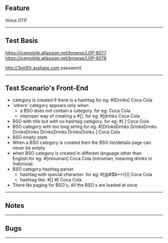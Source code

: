 ## Feature
Voice OTP
***

## Test Basis
<https://icemobile.atlassian.net/browse/LOP-8077>
<https://icemobile.atlassian.net/browse/LOP-8078>
 
<http://3mt81r.axshare.com>
password: 



***
## Test Scenario's Front-End

- category is created if there is a hashtag
for eg: #[Drinks] Coca Cola
- 'others' category appears only when 
    - a BSO does not contain a category. for eg: Coca Cola
    - improper way of creating a #[]. for eg: #[drinks Coca Cola
- BSO with title but with no hashtag category. for eg: #[ ] Coca Cola
- BSO category with too long string.for eg: #[DrinksDrinks DrinksDrinks DrinksDrinks DrinksDrinks DrinksDrinks ] Coca Cola
- BSO empty state
- When a BSO category is created then the BSO list/details page can never be empty
- when BSO category is created in different language other than English.for eg: #[minuman] Coca Cola   (minuman, meaning drinks in Indonisia)
- BSO category hashtag parser
    - hashtag with special character. for eg: #[@#$&**(}]] Coca Cola
    - hashtag like: #[] #[ Coca Cola 
- There No paging for BSO's, All the BSO s are loaded at once    
    

***
## Notes


***
## Bugs


***


